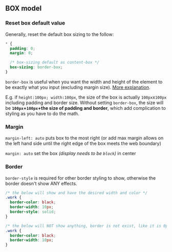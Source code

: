 ## BOX model
### Reset box default value
Generally, reset the default box sizing to the follow:
```css
* {
  padding: 0;
  margin: 0;

  /* box-sizing default as content-box */
  box-sizing: border-box;
}
```
`border-box` is useful when you want the width and height of the element to be exactly what you input (excluding margin size). [More explanation](https://www.youtube.com/watch?v=rIO5326FgPE&ab_channel=WebDevSimplified). 

E.g. if `height:100px; width:100px`, the size of the box is actually `100px`x`100px` including padding and border size. Without setting `border-box`, the size will be <b> `100px`+`100px`+the size of padding and border</b>, which add complication to styling as you have to do the math.

### Margin
`margin-left: auto` puts box to the most right (or add max margin allows on the left hand side until the right edge of the box meets the web boundary)

`margin: auto` set the box <i>(display needs to be `block`)</i> in center

### Border
`border-style` is required for other border styling to show, otherwise the border doesn't show ANY effects.
```css
/* the below will show and have the desired width and color */
.work {
  border-color: black;
  border-width: 10px;
  border-style: solid;
}

/* the below will NOT show anything, border is not exist, like it is 0px thick and no color*/
.work {
  border-color: black;
  border-width: 10px;
}
```